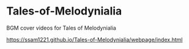 # Tales-of-Melodynialia
BGM cover videos for Tales of Melodynialia

https://ssam1221.github.io/Tales-of-Melodynialia/webpage/index.html
